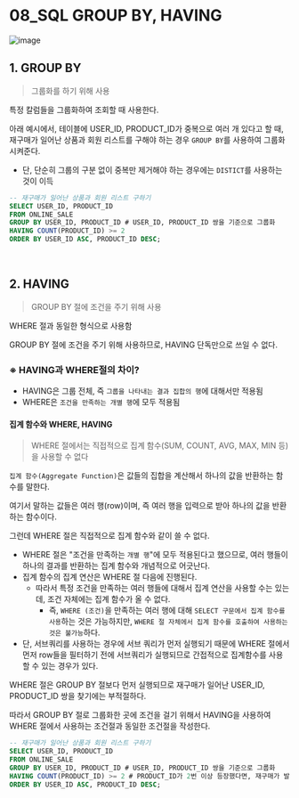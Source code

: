 # 08_SQL GROUP BY, HAVING

![image](https://user-images.githubusercontent.com/93081720/165551388-253de24c-477f-49ea-a41c-4229fbbf5b32.png)

## 1. GROUP BY

> 그룹화를 하기 위해 사용

특정 칼럼들을 그룹화하여 조회할 때 사용한다.

아래 예시에서, 테이블에 USER_ID, PRODUCT_ID가 중복으로 여러 개 있다고 할 때, 재구매가 일어난 상품과 회원 리스트를 구해야 하는 경우 `GROUP BY`를 사용하여 그룹화 시켜준다.

- 단, 단순히 그룹의 구분 없이 중복만 제거해야 하는 경우에는 `DISTICT`를 사용하는 것이 이득

```sql
-- 재구매가 일어난 상품과 회원 리스트 구하기
SELECT USER_ID, PRODUCT_ID
FROM ONLINE_SALE
GROUP BY USER_ID, PRODUCT_ID # USER_ID, PRODUCT_ID 쌍을 기준으로 그룹화
HAVING COUNT(PRODUCT_ID) >= 2
ORDER BY USER_ID ASC, PRODUCT_ID DESC;
```

<br>

## 2. HAVING

> GROUP BY 절에 조건을 주기 위해 사용

WHERE 절과 동일한 형식으로 사용함

GROUP BY 절에 조건을 주기 위해 사용하므로, HAVING 단독만으로 쓰일 수 없다.

### ※ HAVING과 WHERE절의 차이?

- HAVING은 그룹 전체, 즉 `그룹을 나타내는 결과 집합의 행`에 대해서만 적용됨
- WHERE은 `조건을 만족하는 개별 행`에 모두 적용됨

#### 집계 함수와 WHERE, HAVING

> WHERE 절에서는 직접적으로 집계 함수(SUM, COUNT, AVG, MAX, MIN 등)을 사용할 수 없다

`집계 함수(Aggregate Function)`은 값들의 집합을 계산해서 하나의 값을 반환하는 함수를 말한다.

여기서 말하는 값들은 여러 행(row)이며, 즉 여러 행을 입력으로 받아 하나의 값을 반환하는 함수이다.

그런데 WHERE 절은 직접적으로 집계 함수와 같이 쓸 수 없다.

- WHERE 절은 "조건을 만족하는 `개별 행`"에 모두 적용된다고 했으므로, 여러 행들이 하나의 결과를 반환하는 집계 함수와 개념적으로 어긋난다.
- 집계 함수의 집계 연산은 WHERE 절 다음에 진행된다.
  - 따라서 특정 조건을 만족하는 여러 행들에 대해서 집계 연산을 사용할 수는 있는데, 조건 자체에는 집계 함수가 올 수 없다.
    - 즉, `WHERE (조건)`을 만족하는 여러 행에 대해 `SELECT 구문에서 집계 함수를 사용`하는 것은 가능하지만, `WHERE 절 자체에서 집계 함수를 호출하여 사용하는 것은 불가능`하다.
- 단, 서브쿼리를 사용하는 경우에 서브 쿼리가 먼저 실행되기 때문에 WHERE 절에서 먼저 row들을 필터하기 전에 서브쿼리가 실행되므로 간접적으로 집계함수를 사용할 수 있는 경우가 있다.

WHERE 절은 GROUP BY 절보다 먼저 실행되므로 재구매가 일어난 USER_ID, PRODUCT_ID 쌍을 찾기에는 부적절하다.

따라서 GROUP BY 절로 그룹화한 곳에 조건을 걸기 위해서 HAVING을 사용하여 WHERE 절에서 사용하는 조건절과 동일한 조건절을 작성한다.

```sql
-- 재구매가 일어난 상품과 회원 리스트 구하기
SELECT USER_ID, PRODUCT_ID
FROM ONLINE_SALE
GROUP BY USER_ID, PRODUCT_ID # USER_ID, PRODUCT_ID 쌍을 기준으로 그룹화
HAVING COUNT(PRODUCT_ID) >= 2 # PRODUCT_ID가 2번 이상 등장했다면, 재구매가 발생한 것임
ORDER BY USER_ID ASC, PRODUCT_ID DESC;
```

